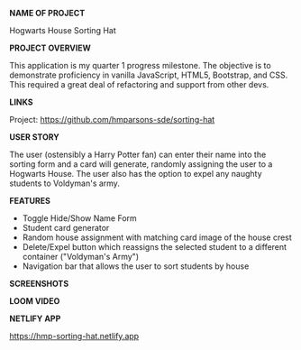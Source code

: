 **NAME OF PROJECT**

Hogwarts House Sorting Hat

**PROJECT OVERVIEW**

This application is my quarter 1 progress milestone. The objective is to demonstrate proficiency in vanilla JavaScript, HTML5, Bootstrap, and CSS. This required a great deal of refactoring and support from other devs.

**LINKS**

Project: https://github.com/hmparsons-sde/sorting-hat

**USER STORY**

The user (ostensibly a Harry Potter fan) can enter their name into the sorting form and a card will generate, randomly assigning the user to a Hogwarts House. The user also has the option to expel any naughty students to Voldyman's army. 

**FEATURES**

- Toggle Hide/Show Name Form
- Student card generator
- Random house assignment with matching card image of the house crest
- Delete/Expel button which reassigns the selected student to a different container ("Voldyman's Army")
- Navigation bar that allows the user to sort students by house

**SCREENSHOTS**

**LOOM VIDEO**

**NETLIFY APP**

https://hmp-sorting-hat.netlify.app
